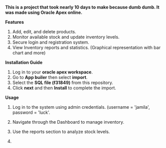 **This is a project that took nearly 10 days to make because dumb dumb. It was made using Oracle Apex online.**

**Features**
1) Add, edit, and delete products.
2) Monitor available stock and update inventory levels.
3) Secure login and registration system.
4) View Inventory reports and statistics. (Graphical representation with bar chart and more)

**Installation Guide**
1) Log in to your **oracle apex workspace**.
2) Go to **App builer** then select **import**.
3) Select the **SQL file (f31849)** from this repository.
4) Click **next** and then **Install** to complete the import.

**Usage**
1) Log in to the system using admin credentials. (username = 'jamila', password = 'luck'.
2) Navigate through the Dashboard to manage inventory.
3) Use the reports section to analyze stock levels.

4) 
